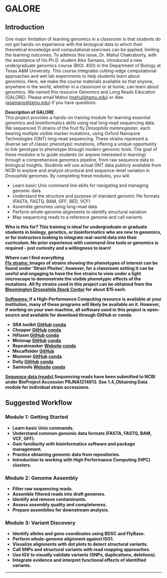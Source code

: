 # GALORE
## Introduction
One major limitation of learning genomics in a classroom is that students do not get hands-on experience with the biological data to which their theoretical knowledge and computational exercises can be applied, limiting the learning outcomes. To address this issue, Dr. Mahul Chakraborty, with the assistance of his Ph.D. student Alex Samano, introduced a new undergraduate genomics course (BIOL 450) in the Department of Biology at Texas A&M University. This course integrates cutting-edge computational approaches and wet lab experiments to help students learn about genomics. Here, we make the course materials available so that anyone, anywhere in the world, whether in a classroom or at home, can learn about genomics. We named this resource Genomics and Long Reads Education (GALORE). Please email Mahul (mahul@tamu.edu) or Alex (asamano@tamu.edu) if you have questions.

<b>Description of GALORE</b>   
This project provides a hands-on training module for learning essential genomics and bioinformatics skills using real long-read sequencing data. We sequenced 11 strains of the fruit fly <i>Drosophila melanogaster</i>, each bearing multiple visible marker mutations, using Oxford Nanopore Technologies (ONT) long-read sequencing. These strains represent a diverse set of classic phenotypic mutations, offering a unique opportunity to link genotype to phenotype through modern genomic tools.
The goal of these modules is to guide students (or anyone interested in learning) through a comprehensive genomics pipeline, from raw sequence data to biological insights. Students will use actual ONT data publicly available from NCBI to explore and analyze structural and sequence-level variation in <i>Drosophila</i> genomes.
By completing these modules, you will:
*   Learn basic Unix command line skills for navigating and managing genomic data
*   Understand the structure and purpose of standard genomic file formats (FASTA, FASTQ, BAM, GFF, BED, VCF)
*   Assemble genomes using long-read data
*   Perform whole-genome alignments to identify structural variation
*   Map sequencing reads to a reference genome and call variants

<b>Who is this for?
This training is ideal for undergraduate or graduate students in biology, genetics, or bioinformatics who are new to genomics, or for instructors looking to integrate real-world data into their curriculum. No prior experience with command-line tools or genomics is required - just curiosity and a willingness to learn!

  
<b>Where can I find everything</b>  
<u>Fly strains: </u>
Images of strains showing the phenotypes of interest can be found under 'Strain Photos', however, for a classroom setting it can be useful and engaging to have the live strains to view under a light microscope to demonstrate the visible phenotypic effects of the mutations. All fly strains used in this project can be obtained from the [Bloomington Drosophila Stock Center](https://bdsc.indiana.edu/) for about $15 each. 

<u>Softwares: </u>
If a High-Performance Computing resource is available at your institution, many of these programs will likely be available on it. However, if working on your own machine, all software used in this project is open-source and available for download through GitHub or conda.

*   SRA toolkit [GitHub](https://github.com/ncbi/sra-tools) [conda](https://anaconda.org/bioconda/sra-tools)
*   Chopper [GitHub](https://github.com/wdecoster/chopper) [conda](https://anaconda.org/bioconda/chopper)
*   Hifiasm [GitHub](https://github.com/chhylp123/hifiasm) [conda](https://anaconda.org/bioconda/hifiasm)
*   Minimap [GitHub](https://github.com/lh3/minimap2) [conda](https://anaconda.org/bioconda/minimap2)
*   Repeatmasker [Website](https://www.repeatmasker.org/RepeatMasker/) [conda](https://anaconda.org/bioconda/repeatmasker)
*   Mscaffolder [GitHub](https://github.com/mahulchak/mscaffolder)
*   Mummer [GitHub](https://github.com/mummer4/mummer) [conda](https://anaconda.org/bioconda/mummer4)
*   Delly [GitHub](https://github.com/dellytools/delly) [conda](https://anaconda.org/bioconda/delly)
*   Samtools [Website](https://www.htslib.org/) [conda](https://anaconda.org/bioconda/samtools)


<u> Sequence data (reads)  </u>
Sequencing reads have been submitted to NCBI under BioProject Accession PRJNA1214913. See 1.4_Obtaining Data module for individual strain accessions.


## Suggested Workflow 

### **Module 1: Getting Started**
- Learn basic Unix commands.  
- Understand common genomic data formats (FASTA, FASTQ, BAM, VCF, GFF).  
- Gain familiarity with bioinformatics software and package management.  
- Practice obtaining genomic data from repositories.  
- Introduction to working with High Performance Computing (HPC) clusters.  

### **Module 2: Genome Assembly**
- Filter raw sequencing reads.  
- Assemble filtered reads into draft genomes.  
- Identify and remove contaminants.  
- Assess assembly quality and completeness.  
- Prepare assemblies for downstream analysis.  

### **Module 3: Variant Discovery**
- Identify alleles and gene coordinates using BDSC and FlyBase.  
- Perform whole-genome alignment against ISO1.  
- Visualize alignments with dot plots to detect structural variants.  
- Call SNPs and structural variants with read mapping approaches.  
- Use IGV to visually validate variants (SNPs, duplications, deletions).  
- Integrate evidence and interpret functional effects of identified variants.  

---
